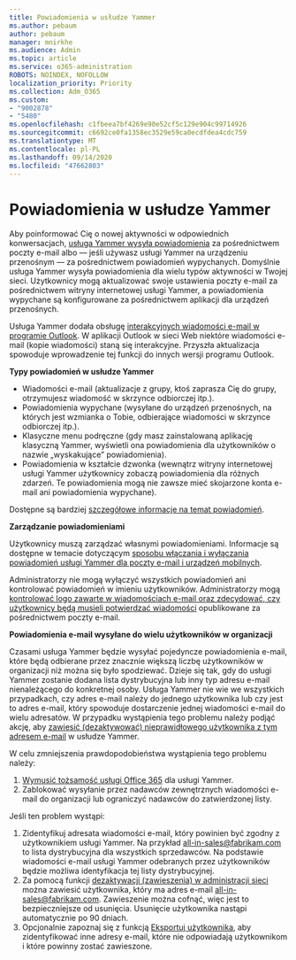 ```yaml
---
title: Powiadomienia w usłudze Yammer
ms.author: pebaum
author: pebaum
manager: mnirkhe
ms.audience: Admin
ms.topic: article
ms.service: o365-administration
ROBOTS: NOINDEX, NOFOLLOW
localization_priority: Priority
ms.collection: Adm_O365
ms.custom:
- "9002878"
- "5480"
ms.openlocfilehash: c1fbeea7bf4269e90e52cf5c129e904c99714926
ms.sourcegitcommit: c6692ce0fa1358ec3529e59ca0ecdfdea4cdc759
ms.translationtype: MT
ms.contentlocale: pl-PL
ms.lasthandoff: 09/14/2020
ms.locfileid: "47662803"
---
```

# <a name="notifications-in-yammer"></a>Powiadomienia w usłudze Yammer

Aby poinformować Cię o nowej aktywności w odpowiednich konwersacjach, [usługa Yammer wysyła powiadomienia](https://support.microsoft.com/en-gb/office/enable-or-disable-yammer-email-and-phone-notifications-93e530e0-189f-4768-8f28-7683d48cc996) za pośrednictwem poczty e-mail albo — jeśli używasz usługi Yammer na urządzeniu przenośnym — za pośrednictwem powiadomień wypychanych. Domyślnie usługa Yammer wysyła powiadomienia dla wielu typów aktywności w Twojej sieci. Użytkownicy mogą aktualizować swoje ustawienia poczty e-mail za pośrednictwem witryny internetowej usługi Yammer, a powiadomienia wypychane są konfigurowane za pośrednictwem aplikacji dla urządzeń przenośnych. 

Usługa Yammer dodała obsługę [interakcyjnych wiadomości e-mail w programie Outlook](https://techcommunity.microsoft.com/t5/outlook-blog/interactive-yammer-emails-in-outlook-on-the-web-are-here/ba-p/1209420). W aplikacji Outlook w sieci Web niektóre wiadomości e-mail (kopie wiadomości) staną się interakcyjne. Przyszła aktualizacja spowoduje wprowadzenie tej funkcji do innych wersji programu Outlook.

**Typy powiadomień w usłudze Yammer**

- Wiadomości e-mail (aktualizacje z grupy, ktoś zaprasza Cię do grupy, otrzymujesz wiadomość w skrzynce odbiorczej itp.).
- Powiadomienia wypychane (wysyłane do urządzeń przenośnych, na których jest wzmianka o Tobie, odbierające wiadomości w skrzynce odbiorczej itp.).
- Klasyczne menu podręczne (gdy masz zainstalowaną aplikację klasyczną Yammer, wyświetli ona powiadomienia dla użytkowników o nazwie „wyskakujące” powiadomienia).
- Powiadomienia w kształcie dzwonka (wewnątrz witryny internetowej usługi Yammer użytkownicy zobaczą powiadomienia dla różnych zdarzeń. Te powiadomienia mogą nie zawsze mieć skojarzone konta e-mail ani powiadomienia wypychane).

Dostępne są bardziej [szczegółowe informacje na temat powiadomień](https://support.microsoft.com/en-gb/office/enable-or-disable-yammer-email-and-phone-notifications-93e530e0-189f-4768-8f28-7683d48cc996).

**Zarządzanie powiadomieniami**

Użytkownicy muszą zarządzać własnymi powiadomieniami. Informacje są dostępne w temacie dotyczącym [sposobu włączania i wyłączania powiadomień usługi Yammer dla poczty e-mail i urządzeń mobilnych](https://support.microsoft.com/en-gb/office/enable-or-disable-yammer-email-and-phone-notifications-93e530e0-189f-4768-8f28-7683d48cc996). 

Administratorzy nie mogą wyłączyć wszystkich powiadomień ani kontrolować powiadomień w imieniu użytkowników. Administratorzy mogą [kontrolować logo zawarte w wiadomościach e-mail oraz zdecydować, czy użytkownicy będą musieli potwierdzać wiadomości](https://docs.microsoft.com/yammer/configure-your-yammer-network/configure-email-and-yammer) opublikowane za pośrednictwem poczty e-mail.

**Powiadomienia e-mail wysyłane do wielu użytkowników w organizacji**

Czasami usługa Yammer będzie wysyłać pojedyncze powiadomienia e-mail, które będą odbierane przez znacznie większą liczbę użytkowników w organizacji niż można się było spodziewać. Dzieje się tak, gdy do usługi Yammer zostanie dodana lista dystrybucyjna lub inny typ adresu e-mail nienależącego do konkretnej osoby. Usługa Yammer nie wie we wszystkich przypadkach, czy adres e-mail należy do jednego użytkownika lub czy jest to adres e-mail, który spowoduje dostarczenie jednej wiadomości e-mail do wielu adresatów. W przypadku wystąpienia tego problemu należy podjąć akcję, aby [zawiesić (dezaktywować) nieprawidłowego użytkownika z tym adresem e-mail](https://docs.microsoft.com/yammer/manage-yammer-users/add-block-or-remove-users#remove-users) w usłudze Yammer. 

W celu zmniejszenia prawdopodobieństwa wystąpienia tego problemu należy:

1. [Wymusić tożsamość usługi Office 365](https://docs.microsoft.com/yammer/configure-your-yammer-network/enforce-office-365-identity) dla usługi Yammer.
2. Zablokować wysyłanie przez nadawców zewnętrznych wiadomości e-mail do organizacji lub ograniczyć nadawców do zatwierdzonej listy.

Jeśli ten problem wystąpi:

1. Zidentyfikuj adresata wiadomości e-mail, który powinien być zgodny z użytkownikiem usługi Yammer. Na przykład all-in-sales@fabrikam.com to lista dystrybucyjna dla wszystkich sprzedawców. Na podstawie wiadomości e-mail usługi Yammer odebranych przez użytkowników będzie możliwa identyfikacja tej listy dystrybucyjnej.
2. Za pomocą funkcji [dezaktywacji (zawieszenia) w administracji sieci](https://docs.microsoft.com/yammer/manage-yammer-users/add-block-or-remove-users#remove-users) można zawiesić użytkownika, który ma adres e-mail all-in-sales@fabrikam.com. Zawieszenie można cofnąć, więc jest to bezpieczniejsze od usunięcia. Usunięcie użytkownika nastąpi automatycznie po 90 dniach.
3. Opcjonalnie zapoznaj się z funkcją [Eksportuj użytkownika](https://docs.microsoft.com/yammer/manage-security-and-compliance/export-yammer-enterprise-data#ExportUsers), aby zidentyfikować inne adresy e-mail, które nie odpowiadają użytkownikom i które powinny zostać zawieszone.
